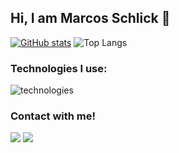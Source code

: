 ## Hi, I am Marcos Schlick 👋

 
  [![GitHub stats](https://github-readme-stats.vercel.app/api?username=marcosschlick&show_icons=true&theme=github_dark)](https://github.com/marcosschlick/github-readme-stats)
  ![Top Langs](https://github-readme-stats.vercel.app/api/top-langs/?username=marcosschlick&layout=compact&theme=github_dark)



<div>
   <h3>Technologies I use:</h3>
  <img align="center" alt="technologies" src="https://skillicons.dev/icons?i=linux,git,github,java,spring,python,cpp,js,nodejs,html,css">
</div>

<div> 
  <h3>Contact with me!</h3>
  <a href="mailto:marcosschlick@gmail.com" target="_blank"><img src="https://skillicons.dev/icons?i=gmail"></a>
  <a href="https://www.linkedin.com/in/marcosschlick" target="_blank"><img src="https://skillicons.dev/icons?i=linkedin"></a> 
</div>
